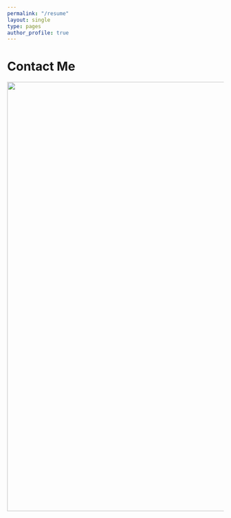 ```yaml
---
permalink: "/resume"
layout: single
type: pages
author_profile: true
---
```


# Contact Me
<kbd>
<img src ="https://lukearmbruster.github.io/_pages/Resume-Armbruster.pdf" style="width: 1000px">
</kbd>
